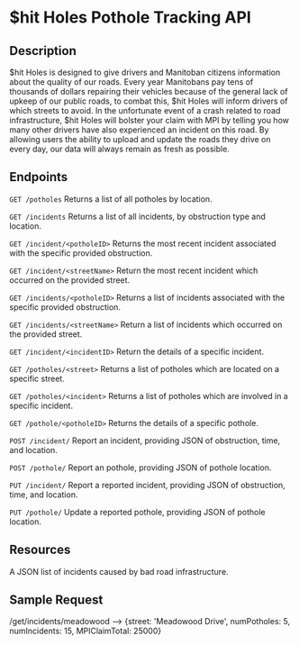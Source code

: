 # $hit Holes Pothole Tracking API

## Description
$hit Holes is designed to give drivers and Manitoban citizens information about the quality of our roads. Every year Manitobans pay tens of thousands of dollars repairing their vehicles because of the general lack of upkeep of our public roads, to combat this, $hit Holes will inform drivers of which streets to avoid. In the unfortunate event of a crash related to road infrastructure, $hit Holes will bolster your claim with MPI by telling you how many other drivers have also experienced an incident on this road. By allowing users the ability to upload and update the roads they drive on every day, our data will always remain as fresh as possible.
## Endpoints

`GET /potholes`
Returns a list of all potholes by location.

`GET /incidents`
Returns a list of all incidents, by obstruction type and location.

`GET /incident/<potholeID>`
Returns the most recent incident associated with the specific provided obstruction.

`GET /incident/<streetName>`
Return the most recent incident which occurred on the provided street.

`GET /incidents/<potholeID>`
Returns a list of incidents associated with the specific provided obstruction.

`GET /incidents/<streetName>`
Return a list of incidents which occurred on the provided street.

`GET /incident/<incidentID>`
Return the details of a specific incident.

`GET /potholes/<street>`
Returns a list of potholes which are located on a specific street.

`GET /potholes/<incident>`
Returns a list of potholes which are involved in a specific incident.

`GET /pothole/<potholeID>`
Returns the details of a specific pothole.

`POST /incident/`
Report an incident, providing JSON of obstruction, time, and location.

`POST /pothole/`
Report an pothole, providing JSON of pothole location.

`PUT /incident/`
Report a reported incident, providing JSON of obstruction, time, and location.

`PUT /pothole/`
Update a reported pothole, providing JSON of pothole location.

## Resources

A JSON list of incidents caused by bad road infrastructure.

## Sample Request
/get/incidents/meadowood --> {street: 'Meadowood Drive', numPotholes: 5, numIncidents: 15, MPIClaimTotal: 25000}
